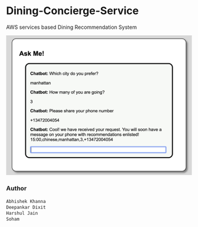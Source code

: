 # Dining-Concierge-Service

AWS services based Dining Recommendation System

![](https://github.com/harshul1610/Dining-Concierge-Service/blob/master/images/demo1.png)

### Author

```
Abhishek Khanna
Deepankar Dixit
Harshul Jain
Soham
```
